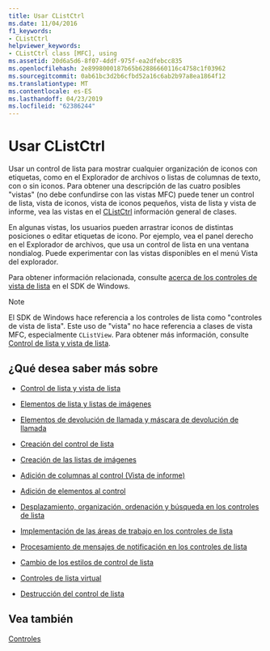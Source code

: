 ```yaml
---
title: Usar CListCtrl
ms.date: 11/04/2016
f1_keywords:
- CListCtrl
helpviewer_keywords:
- CListCtrl class [MFC], using
ms.assetid: 20d6a5d6-8f07-4ddf-975f-ea2dfebcc835
ms.openlocfilehash: 2e8998000187b65b62886660116c4758c1f03962
ms.sourcegitcommit: 0ab61bc3d2b6cfbd52a16c6ab2b97a8ea1864f12
ms.translationtype: MT
ms.contentlocale: es-ES
ms.lasthandoff: 04/23/2019
ms.locfileid: "62386244"
---
```

# <a name="using-clistctrl"></a>Usar CListCtrl

Usar un control de lista para mostrar cualquier organización de iconos con etiquetas, como en el Explorador de archivos o listas de columnas de texto, con o sin iconos. Para obtener una descripción de las cuatro posibles "vistas" (no debe confundirse con las vistas MFC) puede tener un control de lista, vista de iconos, vista de iconos pequeños, vista de lista y vista de informe, vea las vistas en el [CListCtrl](../mfc/reference/clistctrl-class.md) información general de clases.

En algunas vistas, los usuarios pueden arrastrar iconos de distintas posiciones o editar etiquetas de icono. Por ejemplo, vea el panel derecho en el Explorador de archivos, que usa un control de lista en una ventana nondialog. Puede experimentar con las vistas disponibles en el menú Vista del explorador.

Para obtener información relacionada, consulte [acerca de los controles de vista de lista](/windows/desktop/Controls/list-view-controls-overview) en el SDK de Windows.

> [!NOTE]
>  El SDK de Windows hace referencia a los controles de lista como "controles de vista de lista". Este uso de "vista" no hace referencia a clases de vista MFC, especialmente `CListView`. Para obtener más información, consulte [Control de lista y vista de lista](../mfc/list-control-and-list-view.md).

## <a name="what-do-you-want-to-know-more-about"></a>¿Qué desea saber más sobre

- [Control de lista y vista de lista](../mfc/list-control-and-list-view.md)

- [Elementos de lista y listas de imágenes](../mfc/list-items-and-image-lists.md)

- [Elementos de devolución de llamada y máscara de devolución de llamada](../mfc/callback-items-and-the-callback-mask.md)

- [Creación del control de lista](../mfc/creating-the-list-control.md)

- [Creación de las listas de imágenes](../mfc/creating-the-image-lists.md)

- [Adición de columnas al control (Vista de informe)](../mfc/adding-columns-to-the-control-report-view.md)

- [Adición de elementos al control](../mfc/adding-items-to-the-control.md)

- [Desplazamiento, organización, ordenación y búsqueda en los controles de lista](../mfc/scrolling-arranging-sorting-and-finding-in-list-controls.md)

- [Implementación de las áreas de trabajo en los controles de lista](../mfc/implementing-working-areas-in-list-controls.md)

- [Procesamiento de mensajes de notificación en los controles de lista](../mfc/processing-notification-messages-in-list-controls.md)

- [Cambio de los estilos de control de lista](../mfc/changing-list-control-styles.md)

- [Controles de lista virtual](../mfc/virtual-list-controls.md)

- [Destrucción del control de lista](../mfc/destroying-the-list-control.md)

## <a name="see-also"></a>Vea también

[Controles](../mfc/controls-mfc.md)
